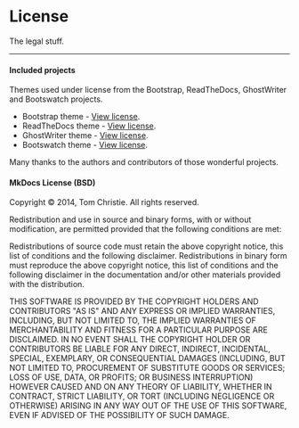 # License

The legal stuff.

---

#### Included projects

Themes used under license from the Bootstrap, ReadTheDocs, GhostWriter and Bootswatch projects.

* Bootstrap theme - [View license](//github.com/twbs/bootstrap/blob/master/LICENSE).
* ReadTheDocs theme - [View license](//github.com/snide/sphinx_rtd_theme/blob/master/LICENSE).
* GhostWriter theme - [View license](//github.com/roryg/ghostwriter/blob/master/LICENSE.txt).
* Bootswatch theme - [View license](//github.com/thomaspark/bootswatch/blob/gh-pages/LICENSE).

Many thanks to the authors and contributors of those wonderful projects.

#### MkDocs License (BSD)

Copyright © 2014, Tom Christie. All rights reserved.

Redistribution and use in source and binary forms, with or without modification, are permitted provided that the following conditions are met:

Redistributions of source code must retain the above copyright notice, this list of conditions and the following disclaimer. Redistributions in binary form must reproduce the above copyright notice, this list of conditions and the following disclaimer in the documentation and/or other materials provided with the distribution.

THIS SOFTWARE IS PROVIDED BY THE COPYRIGHT HOLDERS AND CONTRIBUTORS "AS IS" AND ANY EXPRESS OR IMPLIED WARRANTIES, INCLUDING, BUT NOT LIMITED TO, THE IMPLIED WARRANTIES OF MERCHANTABILITY AND FITNESS FOR A PARTICULAR PURPOSE ARE DISCLAIMED. IN NO EVENT SHALL THE COPYRIGHT HOLDER OR CONTRIBUTORS BE LIABLE FOR ANY DIRECT, INDIRECT, INCIDENTAL, SPECIAL, EXEMPLARY, OR CONSEQUENTIAL DAMAGES (INCLUDING, BUT NOT LIMITED TO, PROCUREMENT OF SUBSTITUTE GOODS OR SERVICES; LOSS OF USE, DATA, OR PROFITS; OR BUSINESS INTERRUPTION) HOWEVER CAUSED AND ON ANY THEORY OF LIABILITY, WHETHER IN CONTRACT, STRICT LIABILITY, OR TORT (INCLUDING NEGLIGENCE OR OTHERWISE) ARISING IN ANY WAY OUT OF THE USE OF THIS SOFTWARE, EVEN IF ADVISED OF THE POSSIBILITY OF SUCH DAMAGE.
